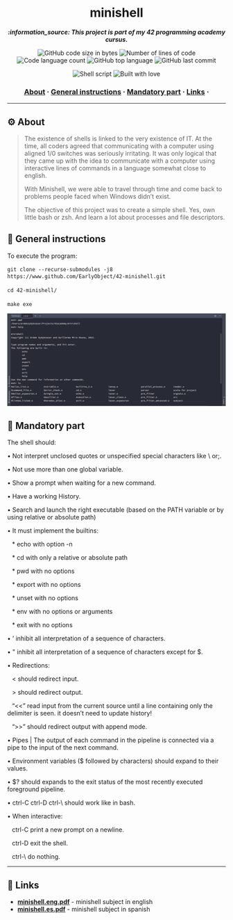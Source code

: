 <h1 align="center">
	minishell
</h1>
<p align="center">
<b><i> :information_source: This project is part of my 42 programming academy cursus.</i></b><br>
<p>
<p align="center">
	<img alt="GitHub code size in bytes" src="https://img.shields.io/github/languages/code-size/EarlyObject/42-minishell?color=blueviolet" />
	<img alt="Number of lines of code" src="https://img.shields.io/tokei/lines/github/EarlyObject/42-minishell?color=blueviolet" />
	<img alt="Code language count" src="https://img.shields.io/github/languages/count/EarlyObject/42-minishell?color=blue" />
	<img alt="GitHub top language" src="https://img.shields.io/github/languages/top/EarlyObject/42-minishell?color=blue" />
	<img alt="GitHub last commit" src="https://img.shields.io/github/last-commit/EarlyObject/42-minishell?color=brightgreen" />	
</p>
<p align="center">
<img alt="Shell script" src="https://img.shields.io/badge/Shell_Script-121011?style=for-the-badge&logo=gnu-bash&logoColor=white" />
<img alt="Built with love" src="http://ForTheBadge.com/images/badges/built-with-love.svg" />
</p>

<h3 align="center">
	<a href="#gear-about">About</a>
	<span> · </span>
	<a href="#warning-general-instructions">General instructions</a>
	<span> · </span>
	<a href="#rotating_light-mandatory-part">Mandatory part</a>
	<span> · </span>
	<a href="#link-links">Links</a>
	<span> · </span>
</h3>


***

## :gear: About
>The existence of shells is linked to the very existence of IT. At the time, all coders agreed that communicating with a computer using aligned 1/0 switches was seriously irritating. It was only logical that they came up with the idea to communicate with a computer using interactive lines of commands in a language somewhat close to english.
>
>With Minishell, we were able to travel through time and come back to problems people faced when Windows didn’t exist. 
>
>The objective of this project was to create a simple shell. Yes, own little bash or zsh. And learn a lot about processes and file descriptors.

## :page_with_curl: General instructions

To execute the program:
```console
git clone --recurse-submodules -j8 https://www.github.com/EarlyObject/42-minishell.git

cd 42-minishell/

make exe
```
![alt-text](subject/screenshot.png "Working program screenshot")

## :rotating_light: Mandatory part
The shell should:

• Not interpret unclosed quotes or unspecified special characters like \ or;.

• Not use more than one global variable.

• Show a prompt when waiting for a new command.

• Have a working History.

• Search and launch the right executable (based on the PATH variable or by using relative or absolute path)

• It must implement the builtins:

  * echo with option -n

  * cd with only a relative or absolute path

  * pwd with no options 

  * export with no options

  * unset with no options

  * env with no options or arguments

  * exit with no options

• ’ inhibit all interpretation of a sequence of characters.

• " inhibit all interpretation of a sequence of characters except for $.

• Redirections:

  < should redirect input.

  > should redirect output.

  “<<” read input from the current source until a line containing only the delimiter is seen. it doesn’t need to update history!

  “>>” should redirect output with append mode.

• Pipes | The output of each command in the pipeline is connected via a pipe to the input of the next command.

• Environment variables ($ followed by characters) should expand to their values.

• $? should expands to the exit status of the most recently executed foreground pipeline.

• ctrl-C ctrl-D ctrl-\ should work like in bash.

• When interactive:

  ctrl-C print a new prompt on a newline.

  ctrl-D exit the shell.

  ctrl-\ do nothing.

***
## :link: Links 
*	[**minishell.eng.pdf**](subject/minishell.eng.pdf) - minishell subject in english
*	 [**minishell.es.pdf**](subject/minishell.es.pdf) - minishell subject in spanish